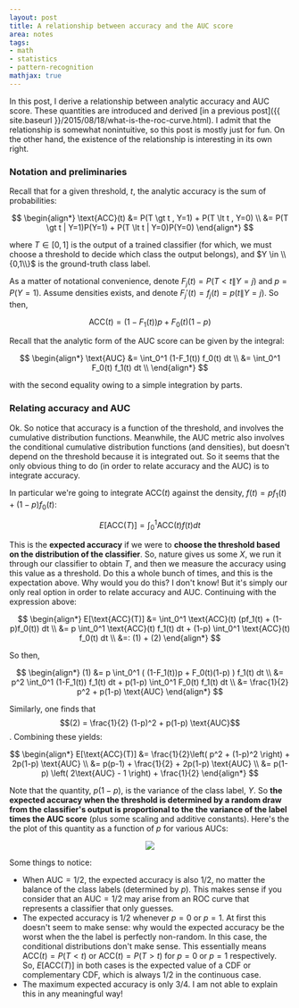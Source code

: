 ```yaml
---
layout: post
title: A relationship between accuracy and the AUC score
area: notes
tags:
- math 
- statistics
- pattern-recognition
mathjax: true
---
```


In this post, I derive a relationship between analytic accuracy and $\text{AUC}$ score. These quantities are introduced and derived [in a previous post]({{ site.baseurl }}/2015/08/18/what-is-the-roc-curve.html). I admit that the relationship is somewhat nonintuitive, so this post is mostly just for fun. On the other hand, the existence of the relationship is interesting in its own right.

### Notation and preliminaries 

Recall that for a given threshold, $t$, the analytic accuracy is the sum of probabilities:

$$
\begin{align*}
    \text{ACC}(t) &= P(T \gt t , Y=1) + P(T \lt t , Y=0) \\
                  &= P(T \gt t | Y=1)P(Y=1) + P(T \lt t | Y=0)P(Y=0)
\end{align*}
$$

where $T \in [0,1]$ is the output of a trained classifier (for which, we must choose a threshold to decide which class the output belongs), and $Y \in \\{0,1\\}$ is the ground-truth class label.

As a matter of notational convenience, denote $F_j(t) = P(T \lt t \| Y=j)$ and $p = P(Y=1)$. Assume densities exists, and denote $F_j'(t) = f_j(t) = p(t \| Y=j)$. So then,

$$
    \text{ACC}(t) = (1-F_1(t))p + F_0(t)(1-p)
$$

Recall that the analytic form of the AUC score can be given by the integral:

$$
\begin{align*}
    \text{AUC} &= \int_0^1 (1-F_1(t)) f_0(t) dt \\
               &= \int_0^1 F_0(t) f_1(t) dt \\
\end{align*}
$$

with the second equality owing to a simple integration by parts.

### Relating accuracy and AUC

Ok. So notice that accuracy is a function of the threshold, and involves the cumulative distribution functions. Meanwhile, the $\text{AUC}$ metric also involves the conditional cumulative distribution functions (and densities), but doesn't depend on the threshold because it is integrated out. So it seems that the only obvious thing to do (in order to relate accuracy and the $\text{AUC}$) is to integrate accuracy.

In particular we're going to integrate $\text{ACC}(t)$ against the density, $f(t) = pf_1(t) + (1-p)f_0(t)$:

$$
    E[\text{ACC}(T)] = \int_0^1 \text{ACC}(t) f(t) dt
$$

This is the **expected accuracy** if we were to **choose the threshold based on the distribution of the classifier**. So, nature gives us some $X$, we run it through our classifier to obtain $T$, and then we measure the accuracy using this value as a threshold. Do this a whole bunch of times, and this is the expectation above. Why would you do this? I don't know! But it's simply our only real option in order to relate accuracy and AUC. Continuing with the expression above:

$$
\begin{align*}
    E[\text{ACC}(T)] &= \int_0^1 \text{ACC}(t) (pf_1(t) + (1-p)f_0(t)) dt \\
                     &= p \int_0^1 \text{ACC}(t) f_1(t) dt + (1-p) \int_0^1 \text{ACC}(t) f_0(t) dt \\
                     &=: (1) + (2)
\end{align*}
$$

So then,

$$
\begin{align*}
    (1) &= p \int_0^1 ( (1-F_1(t))p + F_0(t)(1-p) ) f_1(t) dt \\
        &= p^2 \int_0^1 (1-F_1(t)) f_1(t) dt + p(1-p) \int_0^1 F_0(t) f_1(t) dt \\
        &= \frac{1}{2} p^2 + p(1-p) \text{AUC}
\end{align*}
$$

Similarly, one finds that $$(2) = \frac{1}{2} (1-p)^2 + p(1-p) \text{AUC}$$. Combining these yields:

$$
\begin{align*}
    E[\text{ACC}(T)] &= \frac{1}{2}\left( p^2 + (1-p)^2 \right) + 2p(1-p) \text{AUC} \\
                     &= p(p-1) + \frac{1}{2} + 2p(1-p) \text{AUC} \\
                     &= p(1-p) \left( 2\text{AUC} - 1 \right) + \frac{1}{2}
\end{align*}
$$

Note that the quantity, $p(1-p)$, is the variance of the class label, $Y$. So **the expected accuracy when the threshold is determined by a random draw from the classifier's output is proportional to the the variance of the label times the $\text{AUC}$ score** (plus some scaling and additive constants). Here's the the plot of this quantity as a function of $p$ for various $\text{AUC}$s:

<div style="text-align:center">
    <img src="{{ site.baseurl }}/images/acc-auc-relate.png">
</div>

Some things to notice:

* When $\text{AUC}=1/2$, the expected accuracy is also $1/2$, no matter the balance of the class labels (determined by $p$). This makes sense if you consider that an $\text{AUC}=1/2$ may arise from an ROC curve that represents a classifier that only guesses.
* The expected accuracy is $1/2$ whenever $p=0$ or $p=1$. At first this doesn't seem to make sense: why would the expected accuracy be the worst when the the label is perfectly non-random. In this case, the conditional distributions don't make sense. This essentially means $\text{ACC}(t)=P(T \lt t)$ or $\text{ACC}(t)=P(T \gt t)$ for $p=0$ or $p=1$ respectively. So, $E[\text{ACC}(T)]$ in both cases is the expected value of a CDF or complementary CDF, which is always $1/2$ in the continuous case.
* The maximum expected accuracy is only $3/4$. I am not able to explain this in any meaningful way!

